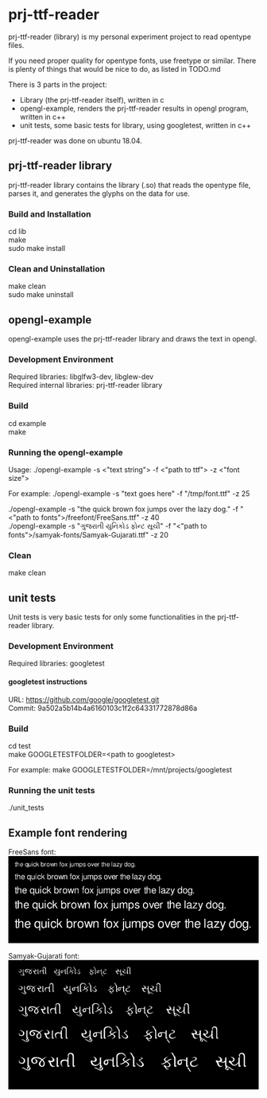 # prj-ttf-reader

prj-ttf-reader (library) is my personal experiment project to read opentype files.

If you need proper quality for opentype fonts, use freetype or similar.
There is plenty of things that would be nice to do, as listed in TODO.md

There is 3 parts in the project:
* Library (the prj-ttf-reader itself), written in c
* opengl-example, renders the prj-ttf-reader results in opengl program, written in c++
* unit tests, some basic tests for library, using googletest, written in c++

prj-ttf-reader was done on ubuntu 18.04.

## prj-ttf-reader library

prj-ttf-reader library contains the library (.so) that reads the opentype file,
parses it, and generates the glyphs on the data for use.

### Build and Installation

cd lib  
make  
sudo make install

### Clean and Uninstallation

make clean  
sudo make uninstall

## opengl-example

opengl-example uses the prj-ttf-reader library and draws the text in opengl.

### Development Environment

Required libraries: libglfw3-dev, libglew-dev  
Required internal libraries: prj-ttf-reader library

### Build

cd example  
make

### Running the opengl-example

Usage: ./opengl-example -s <"text string"> -f <"path to ttf"> -z <"font size">

For example:
./opengl-example -s "text goes here" -f "/tmp/font.ttf" -z 25

./opengl-example -s "the quick brown fox jumps over the lazy dog." -f "<"path to fonts">/freefont/FreeSans.ttf" -z 40  
./opengl-example -s "ગુજરાતી યુનિકોડ ફોન્ટ સૂચી" -f "<"path to fonts">/samyak-fonts/Samyak-Gujarati.ttf" -z 20  

### Clean

make clean

## unit tests

Unit tests is very basic tests for only some functionalities in the
prj-ttf-reader library.

### Development Environment

Required libraries: googletest

#### googletest instructions

URL: https://github.com/google/googletest.git  
Commit: 9a502a5b14b4a6160103c1f2c64331772878d86a

### Build

cd test  
make GOOGLETESTFOLDER=\<path to googletest\>

For example:
make GOOGLETESTFOLDER=/mnt/projects/googletest

### Running the unit tests

./unit_tests

## Example font rendering

FreeSans font:  
![FreeSans](md_images/FreeSans.png)  

Samyak-Gujarati font:  
![Samyak-Gujarati](md_images/Samyak-Gujarati.png)


